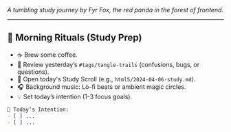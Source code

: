 *A tumbling study journey by Fyr Fox, the red panda in the forest of frontend.*

---

## 🔮 Morning Rituals (Study Prep)

- ☕ Brew some coffee.
- 📅 Review yesterday’s `#tags/tangle-trails` (confusions, bugs, or questions).
- 📓 Open today's Study Scroll (e.g., `html5/2024-04-06-study.md`).
- 🎧 Background music: Lo-fi beats or ambient magic circles.
- 💡 Set today’s intention (1-3 focus goals).

```markdown
🎯 Today’s Intention:
- [ ] ...
- [ ] ...
